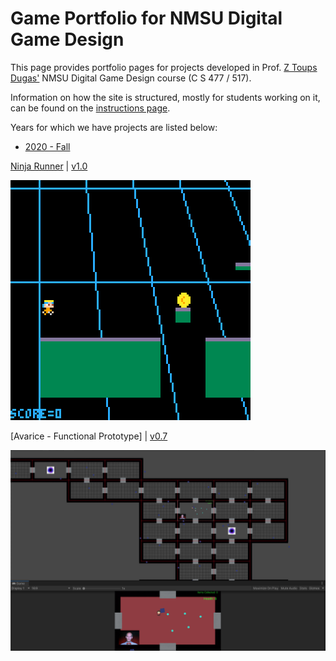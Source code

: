 # Game Portfolio for NMSU Digital Game Design

This page provides portfolio pages for projects developed in Prof. [Z Toups Dugas'](https://pixl.nmsu.edu/people/z) NMSU Digital Game Design course (C S 477 / 517). 

Information on how the site is structured, mostly for students working on it, can be found on the [instructions page](instructions.md). 

Years for which we have projects are listed below:

* [2020 - Fall](/2020-3/index.md)

[Ninja Runner](ninjarunner.html) \| [v1.0](https://github.com/ecdraayer/TheConeGameProject/releases/tag/v1.0)

![Animation of Playing Through the First Level](ninjarunner.gif)

[Avarice - Functional Prototype] \| [v0.7](https://github.com/ecdraayer/TheConeGameProject/releases/tag/v0.7)

![Screenshot of Dungeon Generation](AvariceFP.png)